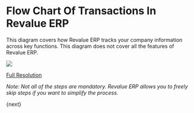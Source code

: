 # Flow Chart Of Transactions In Revalue ERP

This diagram covers how Revalue ERP tracks your company information across key
functions. This diagram does not cover all the features of Revalue ERP.

![]({{docs_base_url}}/assets/old_images/erpnext/overview.png)


[Full Resolution]({{docs_base_url}}/assets/old_images/erpnext/overview.png)

_Note: Not all of the steps are mandatory. Revalue ERP allows you to freely skip
steps if you want to simplify the process._

{next}
